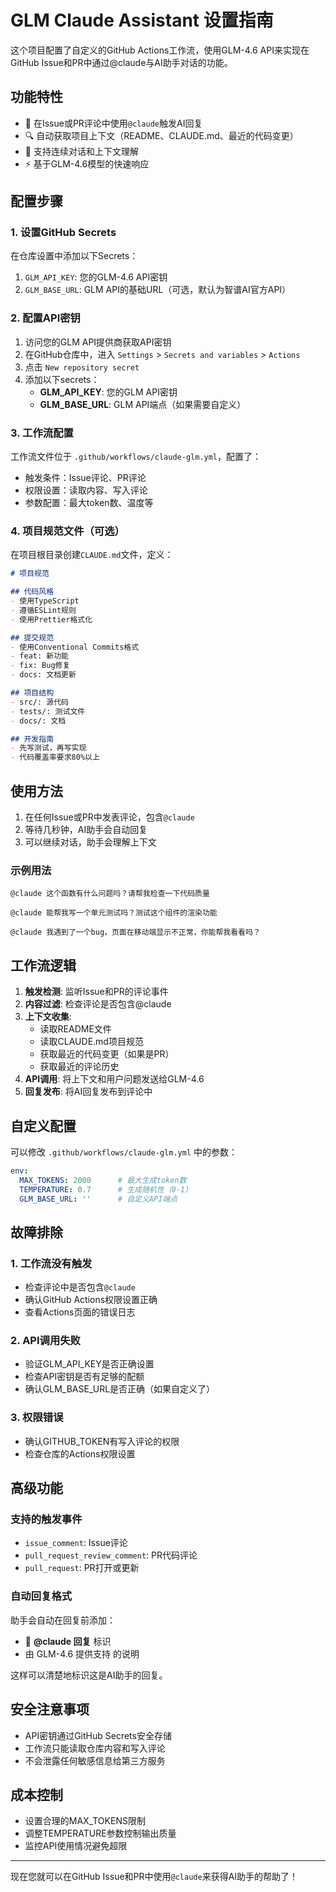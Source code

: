 # GLM Claude Assistant 设置指南

这个项目配置了自定义的GitHub Actions工作流，使用GLM-4.6 API来实现在GitHub Issue和PR中通过@claude与AI助手对话的功能。

## 功能特性

- 🤖 在Issue或PR评论中使用`@claude`触发AI回复
- 🔍 自动获取项目上下文（README、CLAUDE.md、最近的代码变更）
- 💬 支持连续对话和上下文理解
- ⚡ 基于GLM-4.6模型的快速响应

## 配置步骤

### 1. 设置GitHub Secrets

在仓库设置中添加以下Secrets：

1. `GLM_API_KEY`: 您的GLM-4.6 API密钥
2. `GLM_BASE_URL`: GLM API的基础URL（可选，默认为智谱AI官方API）

### 2. 配置API密钥

1. 访问您的GLM API提供商获取API密钥
2. 在GitHub仓库中，进入 `Settings` > `Secrets and variables` > `Actions`
3. 点击 `New repository secret`
4. 添加以下secrets：
   - **GLM_API_KEY**: 您的GLM API密钥
   - **GLM_BASE_URL**: GLM API端点（如果需要自定义）

### 3. 工作流配置

工作流文件位于 `.github/workflows/claude-glm.yml`，配置了：

- 触发条件：Issue评论、PR评论
- 权限设置：读取内容、写入评论
- 参数配置：最大token数、温度等

### 4. 项目规范文件（可选）

在项目根目录创建`CLAUDE.md`文件，定义：

```markdown
# 项目规范

## 代码风格
- 使用TypeScript
- 遵循ESLint规则
- 使用Prettier格式化

## 提交规范
- 使用Conventional Commits格式
- feat: 新功能
- fix: Bug修复
- docs: 文档更新

## 项目结构
- src/: 源代码
- tests/: 测试文件
- docs/: 文档

## 开发指南
- 先写测试，再写实现
- 代码覆盖率要求80%以上
```

## 使用方法

1. 在任何Issue或PR中发表评论，包含`@claude`
2. 等待几秒钟，AI助手会自动回复
3. 可以继续对话，助手会理解上下文

### 示例用法

```
@claude 这个函数有什么问题吗？请帮我检查一下代码质量
```

```
@claude 能帮我写一个单元测试吗？测试这个组件的渲染功能
```

```
@claude 我遇到了一个bug，页面在移动端显示不正常，你能帮我看看吗？
```

## 工作流逻辑

1. **触发检测**: 监听Issue和PR的评论事件
2. **内容过滤**: 检查评论是否包含@claude
3. **上下文收集**:
   - 读取README文件
   - 读取CLAUDE.md项目规范
   - 获取最近的代码变更（如果是PR）
   - 获取最近的评论历史
4. **API调用**: 将上下文和用户问题发送给GLM-4.6
5. **回复发布**: 将AI回复发布到评论中

## 自定义配置

可以修改 `.github/workflows/claude-glm.yml` 中的参数：

```yaml
env:
  MAX_TOKENS: 2000      # 最大生成token数
  TEMPERATURE: 0.7      # 生成随机性（0-1）
  GLM_BASE_URL: ''      # 自定义API端点
```

## 故障排除

### 1. 工作流没有触发
- 检查评论中是否包含`@claude`
- 确认GitHub Actions权限设置正确
- 查看Actions页面的错误日志

### 2. API调用失败
- 验证GLM_API_KEY是否正确设置
- 检查API密钥是否有足够的配额
- 确认GLM_BASE_URL是否正确（如果自定义了）

### 3. 权限错误
- 确认GITHUB_TOKEN有写入评论的权限
- 检查仓库的Actions权限设置

## 高级功能

### 支持的触发事件
- `issue_comment`: Issue评论
- `pull_request_review_comment`: PR代码评论
- `pull_request`: PR打开或更新

### 自动回复格式
助手会自动在回复前添加：
- 🤖 **@claude 回复** 标识
- 由 GLM-4.6 提供支持 的说明

这样可以清楚地标识这是AI助手的回复。

## 安全注意事项

- API密钥通过GitHub Secrets安全存储
- 工作流只能读取仓库内容和写入评论
- 不会泄露任何敏感信息给第三方服务

## 成本控制

- 设置合理的MAX_TOKENS限制
- 调整TEMPERATURE参数控制输出质量
- 监控API使用情况避免超限

---

现在您就可以在GitHub Issue和PR中使用`@claude`来获得AI助手的帮助了！